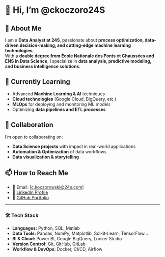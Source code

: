 # 👋 Hi, I’m @ckoczoro24S  

## 👀 About Me  
I am a **Data Analyst at 24S**, passionate about **process optimization, data-driven decision-making, and cutting-edge machine learning technologies**.  
With a **double degree from École Nationale des Ponts et Chaussées and ENS in Data Science**, I specialize in **data analysis, predictive modeling, and business intelligence solutions**.  

## 🌱 Currently Learning  
- Advanced **Machine Learning & AI** techniques  
- **Cloud technologies** (Google Cloud, BigQuery, etc.)  
- **MLOps** for deploying and monitoring ML models  
- Optimizing **data pipelines and ETL processes**  

## 💞️ Collaboration  
I’m open to collaborating on:  
- **Data Science projects** with impact in real-world applications  
- **Automation & Optimization** of data workflows  
- **Data visualization & storytelling**  

## 📫 How to Reach Me  
- 📧 Email: [c.koczorowski@24s.com]  
- 💼 [LinkedIn Profile]([https://www.linkedin.com/in/your-profile](https://www.linkedin.com/in/camille-koczorowski-5553b7188/))  
- 🏡 [GitHub Portfolio](https://github.com/ckoczoro24S)  

---

### 🛠 Tech Stack  
- **Languages:** Python, SQL, Matlab  
- **Data Tools:** Pandas, NumPy, Matplotlib, Scikit-Learn, TensorFlow... 
- **BI & Cloud:** Power BI, Google BigQuery, Looker Studio  
- **Version Control:** Git, GitHub, GitLab  
- **Workflow & DevOps:** Docker, CI/CD, Airflow  

